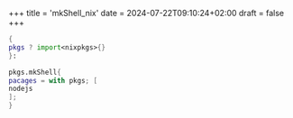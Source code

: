 +++
title = 'mkShell_nix'
date = 2024-07-22T09:10:24+02:00
draft = false
+++

 ```nix
{
pkgs ? import<nixpkgs>{}
}:

pkgs.mkShell{
pacages = with pkgs; [
nodejs
];
}

```
